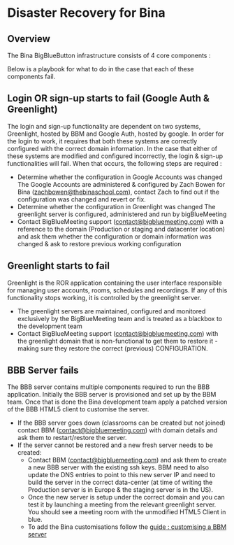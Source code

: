 # Disaster Recovery for Bina
## Overview
The Bina BigBlueButton infrastructure consists of 4 core components :



Below is a playbook for what to do in the case that each of these components fail.

## Login OR sign-up starts to fail (Google Auth & Greenlight)
The login and sign-up functionality are dependent on two systems, Greenlight, hosted by BBM and Google Auth, hosted by google. In order for the login to work, it requires that both these systems are correctly configured with the correct domain information. In the case that either of these systems are modified and configured incorrectly, the login & sign-up functionalities will fail. When that occurs, the following steps are required :

* Determine whether the configuration in Google Accounts was changed
The Google Accounts are administered & configured by Zach Bowen for Bina (zachbowen@thebinaschool.com), contact Zach to find out if the configuration was changed and revert or fix.
* Determine whether the configuration in Greenlight was changed
The greenlight server is configured, administered and run by bigBlueMeeting
* Contact BigBlueMeeting support (contact@bigbluemeeting.com) with a reference to the domain (Production or staging and datacenter location) and ask them whether the configuration or domain information was changed & ask to restore previous working configuration

## Greenlight starts to fail
Greenlight is the ROR application containing the user interface responsible for managing user accounts, rooms, schedules and recordings. If any of this functionality stops working, it is controlled by the greenlight server.
* The greenlight servers are maintained, configured and monitored exclusively by the BigBlueMeeting team and is treated as a blackbox to the development team
* Contact BigBlueMeeting support (contact@bigbluemeeting.com) with the greenlight domain that is non-functional to get them to restore it - making sure they restore the correct (previous) CONFIGURATION.

## BBB Server fails
The BBB server contains multiple components required to run the BBB application. Initially the BBB server is provisioned and set up by the BBM team. Once that is done the Bina development team apply a patched version of the BBB HTML5 client to customise the server.

* If the BBB server goes down (classrooms can be created but not joined) contact BBM (contact@bigbluemeeting.com) with domain details and ask them to restart/restore the server.
* If the server cannot be restored and a new fresh server needs to be created:
  * Contact BBM (contact@bigbluemeeting.com) and ask them to create a new BBB server with the existing ssh keys. BBM need to also update the DNS entries to point to this new server IP and need to build the server in the correct data-center (at time of writing the Production server is in Europe & the staging server is in the US).
  * Once the new server is setup under the correct domain and you can test it by launching a meeting from the relevant greenlight server. You should see a meeting room with the unmodified HTML5 Client in blue.
  * To add the Bina customisations follow the [guide : customising a BBM server](guide_customClientDeployment.md)
